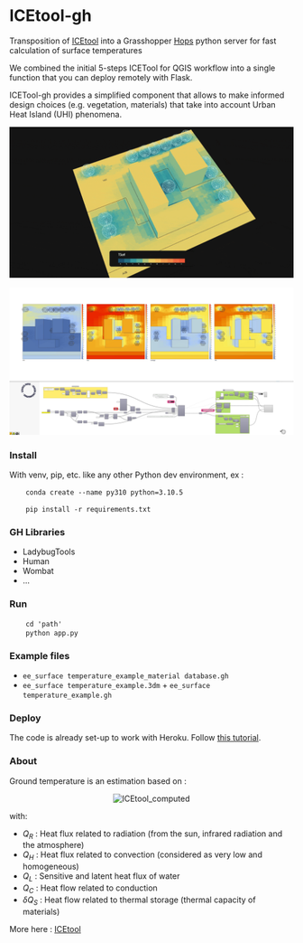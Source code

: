 # ICEtool-gh

Transposition of [ICEtool](https://github.com/Art-Ev/ICEtool) into a Grasshopper [Hops](https://github.com/mcneel/compute.rhino3d/tree/master/src/ghhops-server-py) python server for fast calculation of surface temperatures

We combined the initial 5-steps ICETool for QGIS workflow into a single function that you can deploy remotely with Flask. 

ICETool-gh provides a simplified component that allows to make informed design choices (e.g. vegetation, materials) that take into account Urban Heat Island (UHI) phenomena.



<p align="center">
<img src="images/ee_surface temperature_example.gif" title="example" />
</p>
<p align="center">
<img src="images/221209_02.jpg" title="gh-def" />
</p>



### Install

With venv, pip, etc. like any other Python dev environment, ex : 
```shell
    conda create --name py310 python=3.10.5
```

```shell
    pip install -r requirements.txt
```



### GH Libraries

* LadybugTools
* Human 
* Wombat
* ...



### Run

```shell
    cd 'path'
    python app.py
```



### Example files

* `ee_surface temperature_example_material database.gh`
*  `ee_surface temperature_example.3dm` + `ee_surface temperature_example.gh`



### Deploy

The code is already set-up to work with Heroku. Follow [this tutorial](https://www.youtube.com/watch?v=SiCAIRc0pEI). 



### About

Ground temperature is an estimation based on :

<p align="center">
<img src="https://latex.codecogs.com/svg.latex?\Large&space;\pagecolor{white}Q_R=Q_H+Q_L+Q_C+{\delta}Q_S" title="ICEtool_computed" />
</p>


with:
- $Q_R$ : Heat flux related to radiation (from the sun, infrared radiation and the atmosphere)
- $Q_H$ : Heat flux related to convection (considered as very low and homogeneous)
- $Q_L$ : Sensitive and latent heat flux of water
- $Q_C$ : Heat flow related to conduction
- ${\delta}Q_S$ : Heat flow related to thermal storage (thermal capacity of materials)

More here : [ICEtool](https://github.com/Art-Ev/ICEtool)
